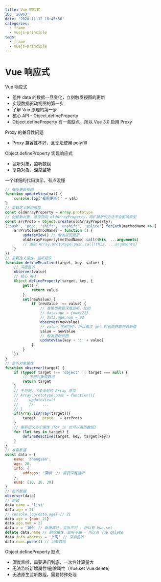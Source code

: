 ```yaml
---
title: Vue 响应式
ID: '26963'
date: '2020-11-12 16:45:56'
categories:
  - frame
  - vuejs-principle
tags:
  - frame
  - vuejs-principle
---
```


# Vue 响应式

Vue 响应式

- 组件 data 的数据一旦变化，立刻触发视图的更新
- 实现数据驱动视图的第一步
- 了解 Vue 原理的第一步
- 核心 API - Object.defineProperty
- Object.defineProperty 有一些缺点，所以 Vue 3.0 启用 Proxy

Proxy 的兼容性问题

- Proxy 兼容性不好，且无法使用 polyfill

Object.defineProperty 实现响应式

- 监听对象，监听数组
- 复杂对象，深度监听

一个详细的代码演示，有点没懂

``` js 
// 触发更新视图
function updateView(val) {
    console.log('视图更新：' + val)
}
// 重新定义数组原型
const oldArrayProperty = Array.prototype
// 创建新对象，原型指向 oldArrayProperty，再扩展新的方法不会影响原型
const arrProto = Object.create(oldArrayProperty);
['push', 'pop', 'shift', 'unshift', 'splice'].forEach(methodName => {
    arrProto[methodName] = function () {
        updateView() // 触发视图更新
        oldArrayProperty[methodName].call(this, ...arguments)
        // 类似 Array.prototype.push.call(this, ...arguments)
    }
})
// 重新定义属性，监听起来
function defineReactive(target, key, value) {
    // 深度监听
    observer(value)
    // 核心 API
    Object.defineProperty(target, key, {
        get() {
            return value
        },
        set(newValue) {
            if (newValue !== value) {
                // 这里也需要深度监听，比如
                // data.age = {num:21}
                // data.age.num = 22
                observer(newValue)
                // value 在闭包中，所以再次 get 时也能获取到最新值
                value = newValue
                // 触发更新视图
                updateView(key + ':' + value)
            }
        }
    })
}
// 监听对象属性
function observer(target) {
    if (typeof target !== 'object' || target === null) {
        // 不是对象或数组
        return target
    }
    // 千万别，污染全局的 Array 原型
    // Array.prototype.push = function(){
    //     updateView()
    //     //    ...
    // }
    if(Array.isArray(target)){
        target.__proto__ = arrProto
    }
    // 重新定义各个属性（for in 也可以遍历数组）
    for (let key in target) {
        defineReactive(target, key, target[key])
    }
}
// 准备数据
const data = {
    name: 'zhangsan',
    age: 20,
    info: {
        address: '深圳' // 需要深度监听
    },
    nums: [10, 20, 30]
}
// 监听数据
observer(data)
// 测试
data.name = 'lisi'
data.age = 21
// console.log(data.age) // 21
data.age = {num: 21}
data.age.num = 22
data.x = '100' // 新增属性，监听不到 - 所以有 Vue.set
delete data.name // 删除属性，监听不到 - 所以有 Vue.delete
data.info.address = '上海' // 深圳监听
data.nums.push(4) // 监听数组 
```

Object.defineProperty 缺点

- 深度监听，需要递归到底，一次性计算量大
- 无法监听新增属性/删除属性（Vue.set Vue.delete）
- 无法原生监听数组，需要特殊处理
 
 
 
 
 
 
 
 
 
 
 
 
 
 
 
 
 
 
 
 
 
 
 
 
 
